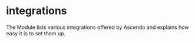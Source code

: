 # integrations
The Module lists various integrations offered by Ascendo and explains how easy it is to set them up.
